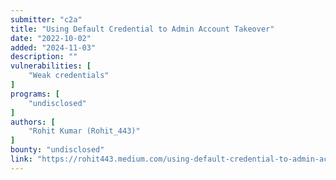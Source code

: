```yaml
---
submitter: "c2a"
title: "Using Default Credential to Admin Account Takeover"
date: "2022-10-02"
added: "2024-11-03"
description: ""
vulnerabilities: [
    "Weak credentials"
]
programs: [
    "undisclosed"
]
authors: [
    "Rohit Kumar (Rohit_443)"
]
bounty: "undisclosed"
link: "https://rohit443.medium.com/using-default-credential-to-admin-account-takeover-677e782ff2f2"
---
```




